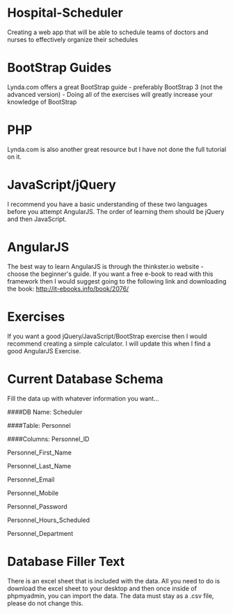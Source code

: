 Hospital-Scheduler
==================

Creating a web app that will be able to schedule teams of doctors and nurses to effectively organize their schedules



BootStrap Guides
==================
Lynda.com offers a great BootStrap guide - preferably BootStrap 3 (not the advanced version)
    - Doing all of the exercises will greatly increase your knowledge of BootStrap


PHP
==================
Lynda.com is also another great resource but I have not done the full tutorial on it.


JavaScript/jQuery
==================
I recommend you have a basic understanding of these two languages before you attempt AngularJS. The order of learning them should be jQuery and then JavaScript.


AngularJS
==================
The best way to learn AngularJS is through the thinkster.io website - choose the beginner's guide. If you want a free e-book to read with this framework then I would suggest going
to the following link and downloading the book: http://it-ebooks.info/book/2076/


Exercises
==================
If you want a good jQuery/JavaScript/BootStrap exercise then I would recommend creating a simple calculator.
I will update this when I find a good AngularJS Exercise.


Current Database Schema
==================
Fill the data up with whatever information you want...

####DB Name: 
Scheduler

####Table: 
Personnel

####Columns:
Personnel_ID

Personnel_First_Name

Personnel_Last_Name

Personnel_Email

Personnel_Mobile

Personnel_Password

Personnel_Hours_Scheduled

Personnel_Department


Database Filler Text
==================

There is an excel sheet that is included with the data. All you need to do is download the excel sheet to your desktop and then once inside of phpmyadmin, you can import the data.
The data must stay as a .csv file, please do not change this.
